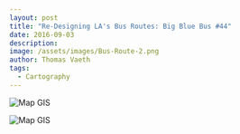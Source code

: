 ```yaml
---
layout: post
title: "Re-Designing LA's Bus Routes: Big Blue Bus #44"
date: 2016-09-03
description: 
image: /assets/images/Bus-Route-2.png
author: Thomas Vaeth
tags: 
  - Cartography
---
```


![Map GIS](/assets/images/Bus-Route-1.png.png)

![Map GIS](/assets/images/Bus-Route-2.png.png)